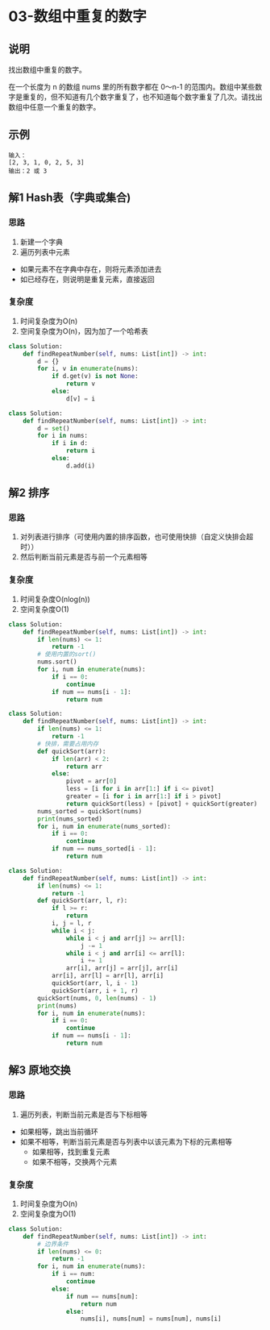 # 03-数组中重复的数字

## 说明
找出数组中重复的数字。

在一个长度为 n 的数组 nums 里的所有数字都在 0～n-1 的范围内。数组中某些数字是重复的，但不知道有几个数字重复了，也不知道每个数字重复了几次。请找出数组中任意一个重复的数字。

## 示例
```
输入：
[2, 3, 1, 0, 2, 5, 3]
输出：2 或 3 
```

## 解1 Hash表（字典或集合)
### 思路
1. 新建一个字典
2. 遍历列表中元素
- 如果元素不在字典中存在，则将元素添加进去
- 如已经存在，则说明是重复元素，直接返回

### 复杂度
1. 时间复杂度为O(n)
2. 空间复杂度为O(n)，因为加了一个哈希表

```python
class Solution:
    def findRepeatNumber(self, nums: List[int]) -> int:
        d = {}
        for i, v in enumerate(nums):
            if d.get(v) is not None:
                return v
            else:
                d[v] = i
```

```python
class Solution:
    def findRepeatNumber(self, nums: List[int]) -> int:
        d = set()
        for i in nums:
            if i in d:
                return i
            else:
                d.add(i)
```

## 解2 排序
### 思路
1. 对列表进行排序（可使用内置的排序函数，也可使用快排（自定义快排会超时））
2. 然后判断当前元素是否与前一个元素相等

### 复杂度
1. 时间复杂度O(nlog(n))
2. 空间复杂度O(1)
```python
class Solution:
    def findRepeatNumber(self, nums: List[int]) -> int:
        if len(nums) <= 1:
            return -1
        # 使用内置的sort()
        nums.sort()
        for i, num in enumerate(nums):
            if i == 0:
                continue
            if num == nums[i - 1]:
                return num
```

```python
class Solution:
    def findRepeatNumber(self, nums: List[int]) -> int:
        if len(nums) <= 1:
            return -1
        # 快排，需要占用内存
        def quickSort(arr):
            if len(arr) < 2:
                return arr
            else:
                pivot = arr[0]
                less = [i for i in arr[1:] if i <= pivot]
                greater = [i for i in arr[1:] if i > pivot]
                return quickSort(less) + [pivot] + quickSort(greater)
        nums_sorted = quickSort(nums)
        print(nums_sorted)
        for i, num in enumerate(nums_sorted):
            if i == 0:
                continue
            if num == nums_sorted[i - 1]:
                return num
```

```python
class Solution:
    def findRepeatNumber(self, nums: List[int]) -> int:
        if len(nums) <= 1:
            return -1
        def quickSort(arr, l, r):
            if l >= r:
                return
            i, j = l, r
            while i < j:
                while i < j and arr[j] >= arr[l]:
                    j -= 1
                while i < j and arr[i] <= arr[l]:
                    i += 1
                arr[i], arr[j] = arr[j], arr[i]
            arr[i], arr[l] = arr[l], arr[i]
            quickSort(arr, l, i - 1)
            quickSort(arr, i + 1, r)
        quickSort(nums, 0, len(nums) - 1)
        print(nums)
        for i, num in enumerate(nums):
            if i == 0:
                continue
            if num == nums[i - 1]:
                return num
```

## 解3 原地交换
### 思路
1. 遍历列表，判断当前元素是否与下标相等
- 如果相等，跳出当前循环
- 如果不相等，判断当前元素是否与列表中以该元素为下标的元素相等
    - 如果相等，找到重复元素
    - 如果不相等，交换两个元素

### 复杂度
1. 时间复杂度为O(n)
2. 空间复杂度为O(1)
```python
class Solution:
    def findRepeatNumber(self, nums: List[int]) -> int:
        # 边界条件
        if len(nums) <= 0:
            return -1
        for i, num in enumerate(nums):
            if i == num:
                continue
            else:
                if num == nums[num]:
                    return num
                else:
                    nums[i], nums[num] = nums[num], nums[i]
```